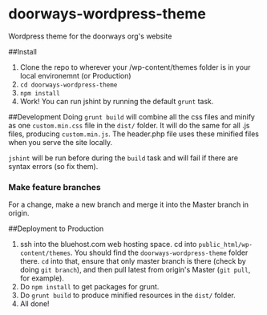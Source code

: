 # doorways-wordpress-theme
Wordpress theme for the doorways org's website

##Install
1. Clone the repo to wherever your /wp-content/themes folder is in your local environemnt (or Production)
2. `cd doorways-wordpress-theme`
3. `npm install`
4. Work!  You can run jshint by running the default `grunt` task.


##Development
Doing `grunt build` will combine all the css files and minify as one `custom.min.css` file in the `dist/` folder.  It will do the same for all .js files, producing `custom.min.js`.  The header.php file uses these minified files when you serve the site locally.

`jshint` will be run before during the `build` task and will fail if there are syntax errors (so fix them).

### Make feature branches
For a change, make a new branch and merge it into the Master branch in origin.

##Deployment to Production
1.  ssh into the bluehost.com web hosting space.  cd into `public_html/wp-content/themes`.  You should find the `doorways-wordpress-theme` folder there.  `cd` into that, ensure that only master branch is there (check by doing `git branch`), and then pull latest from origin's Master (`git pull`, for example).
2. Do `npm install` to get packages for grunt.
3. Do `grunt build` to produce minified resources in the `dist/` folder.
4. All done!
